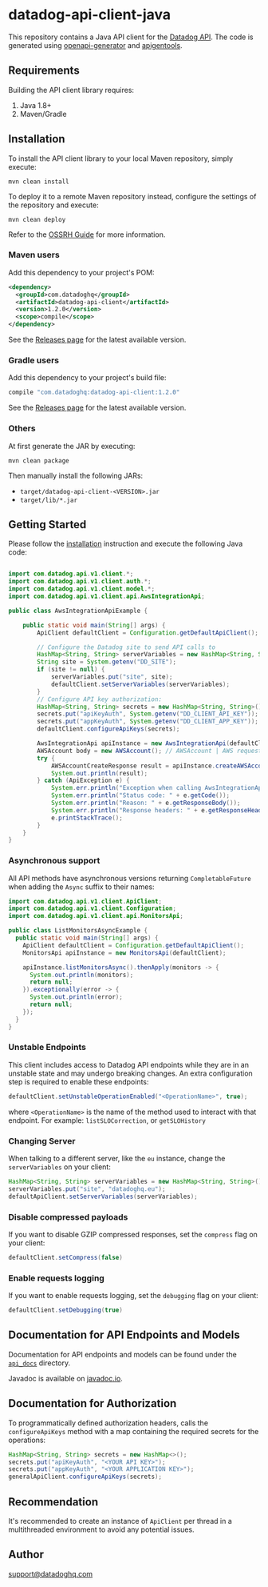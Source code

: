 # datadog-api-client-java

This repository contains a Java API client for the [Datadog API](https://docs.datadoghq.com/api/).
The code is generated using [openapi-generator](https://github.com/OpenAPITools/openapi-generator)
and [apigentools](https://github.com/DataDog/apigentools).

## Requirements

Building the API client library requires:

1. Java 1.8+
2. Maven/Gradle

## Installation

To install the API client library to your local Maven repository, simply execute:

```shell
mvn clean install
```

To deploy it to a remote Maven repository instead, configure the settings of the repository and execute:

```shell
mvn clean deploy
```

Refer to the [OSSRH Guide](http://central.sonatype.org/pages/ossrh-guide.html) for more information.

### Maven users

Add this dependency to your project's POM:

```xml
<dependency>
  <groupId>com.datadoghq</groupId>
  <artifactId>datadog-api-client</artifactId>
  <version>1.2.0</version>
  <scope>compile</scope>
</dependency>
```

See the [Releases page](https://github.com/DataDog/datadog-api-client-java/releases) for the latest available version.

### Gradle users

Add this dependency to your project's build file:

```groovy
compile "com.datadoghq:datadog-api-client:1.2.0"
```

See the [Releases page](https://github.com/DataDog/datadog-api-client-java/releases) for the latest available version.

### Others

At first generate the JAR by executing:

```shell
mvn clean package
```

Then manually install the following JARs:

- `target/datadog-api-client-<VERSION>.jar`
- `target/lib/*.jar`

## Getting Started

Please follow the [installation](#installation) instruction and execute the following Java code:

```java

import com.datadog.api.v1.client.*;
import com.datadog.api.v1.client.auth.*;
import com.datadog.api.v1.client.model.*;
import com.datadog.api.v1.client.api.AwsIntegrationApi;

public class AwsIntegrationApiExample {

    public static void main(String[] args) {
        ApiClient defaultClient = Configuration.getDefaultApiClient();

        // Configure the Datadog site to send API calls to
        HashMap<String, String> serverVariables = new HashMap<String, String>();
        String site = System.getenv("DD_SITE");
        if (site != null) {
            serverVariables.put("site", site);
            defaultClient.setServerVariables(serverVariables);
        }
        // Configure API key authorization:
        HashMap<String, String> secrets = new HashMap<String, String>();
        secrets.put("apiKeyAuth", System.getenv("DD_CLIENT_API_KEY"));
        secrets.put("appKeyAuth", System.getenv("DD_CLIENT_APP_KEY"));
        defaultClient.configureApiKeys(secrets);

        AwsIntegrationApi apiInstance = new AwsIntegrationApi(defaultClient);
        AWSAccount body = new AWSAccount(); // AWSAccount | AWS request object
        try {
            AWSAccountCreateResponse result = apiInstance.createAWSAccount(body);
            System.out.println(result);
        } catch (ApiException e) {
            System.err.println("Exception when calling AwsIntegrationApi#createAWSAccount");
            System.err.println("Status code: " + e.getCode());
            System.err.println("Reason: " + e.getResponseBody());
            System.err.println("Response headers: " + e.getResponseHeaders());
            e.printStackTrace();
        }
    }
}

```

### Asynchronous support

All API methods have asynchronous versions returning `CompletableFuture` when adding the `Async` suffix to their names:

```java
import com.datadog.api.v1.client.ApiClient;
import com.datadog.api.v1.client.Configuration;
import com.datadog.api.v1.client.api.MonitorsApi;

public class ListMonitorsAsyncExample {
  public static void main(String[] args) {
    ApiClient defaultClient = Configuration.getDefaultApiClient();
    MonitorsApi apiInstance = new MonitorsApi(defaultClient);

    apiInstance.listMonitorsAsync().thenApply(monitors -> {
      System.out.println(monitors);
      return null;
    }).exceptionally(error -> {
      System.out.println(error);
      return null;
    });
  }
}
```

### Unstable Endpoints

This client includes access to Datadog API endpoints while they are in an unstable state and may undergo breaking changes. An extra configuration step is required to enable these endpoints:

```java
defaultClient.setUnstableOperationEnabled("<OperationName>", true);
```

where `<OperationName>` is the name of the method used to interact with that endpoint. For example: `listSLOCorrection`, or `getSLOHistory`

### Changing Server

When talking to a different server, like the `eu` instance, change the `serverVariables` on your client:

```java
HashMap<String, String> serverVariables = new HashMap<String, String>();
serverVariables.put("site", "datadoghq.eu");
defaultApiClient.setServerVariables(serverVariables);
```

### Disable compressed payloads

If you want to disable GZIP compressed responses, set the `compress` flag
on your client:

```java
defaultClient.setCompress(false)
```

### Enable requests logging

If you want to enable requests logging, set the `debugging` flag on your client:

```java
defaultClient.setDebugging(true)
```

## Documentation for API Endpoints and Models

Documentation for API endpoints and models can be found under the [`api_docs`](/api_docs) directory.

Javadoc is available on [javadoc.io](https://www.javadoc.io/doc/com.datadoghq/datadog-api-client/latest/).

## Documentation for Authorization

To programmatically defined authorization headers, calls the `configureApiKeys`
method with a map containing the required secrets for the operations:

```java
HashMap<String, String> secrets = new HashMap<>();
secrets.put("apiKeyAuth", "<YOUR API KEY>");
secrets.put("appKeyAuth", "<YOUR APPLICATION KEY>");
generalApiClient.configureApiKeys(secrets);
```

## Recommendation

It's recommended to create an instance of `ApiClient` per thread in a multithreaded environment to avoid any potential issues.

## Author

support@datadoghq.com
